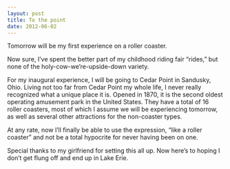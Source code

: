 ```yaml
---
layout: post
title: To the point
date: 2012-06-02
---
```


Tomorrow will be my first experience on a roller coaster.

Now sure, I’ve spent the better part of my childhood riding fair “rides,” but none of the holy-cow-we’re-upside-down variety.

For my inaugural experience, I will be going to Cedar Point in Sandusky, Ohio. Living not too far from Cedar Point my whole life, I never really recognized what a unique place it is. Opened in 1870, it is the second oldest operating amusement park in the United States. They have a total of 16 roller coasters, most of which I assume we will be experiencing tomorrow, as well as several other attractions for the non-coaster types.

At any rate, now I’ll finally be able to use the expression, “like a roller coaster” and not be a total hypocrite for never having been on one.

Special thanks to my girlfriend for setting this all up. Now here’s to hoping I don’t get flung off and end up in Lake Erie.